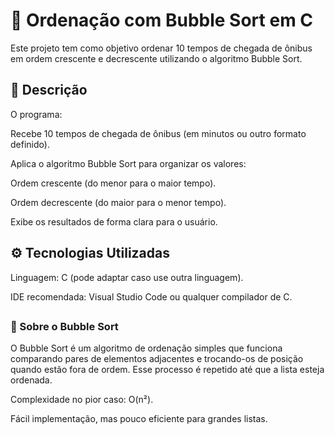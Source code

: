 # 🚌 Ordenação com Bubble Sort em C 

Este projeto tem como objetivo ordenar 10 tempos de chegada de ônibus em ordem crescente e decrescente utilizando o algoritmo Bubble Sort.

## 📌 Descrição

O programa:

Recebe 10 tempos de chegada de ônibus (em minutos ou outro formato definido).

Aplica o algoritmo Bubble Sort para organizar os valores:

Ordem crescente (do menor para o maior tempo).

Ordem decrescente (do maior para o menor tempo).

Exibe os resultados de forma clara para o usuário.

## ⚙️ Tecnologias Utilizadas

Linguagem: C (pode adaptar caso use outra linguagem).

IDE recomendada: Visual Studio Code ou qualquer compilador de C.

##
### 📖 Sobre o Bubble Sort

O Bubble Sort é um algoritmo de ordenação simples que funciona comparando pares de elementos adjacentes e trocando-os de posição quando estão fora de ordem. Esse processo é repetido até que a lista esteja ordenada.

Complexidade no pior caso: O(n²).

Fácil implementação, mas pouco eficiente para grandes listas.
